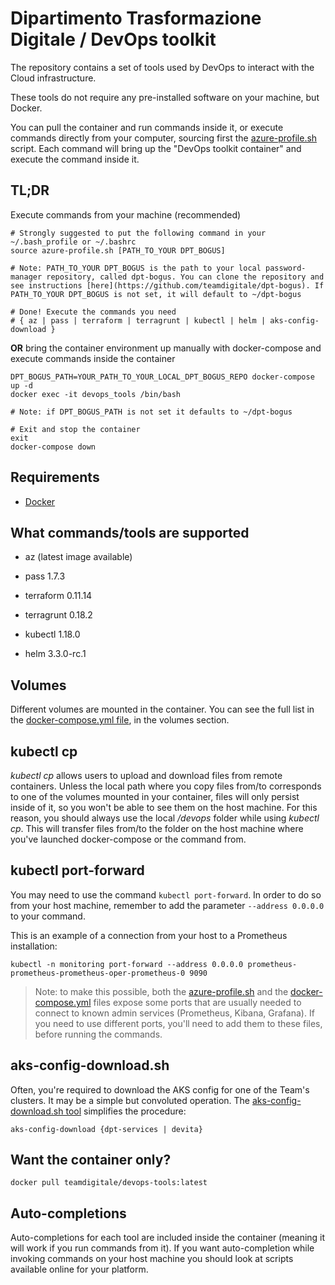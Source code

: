 # Dipartimento Trasformazione Digitale / DevOps toolkit

The repository contains a set of tools used by DevOps to interact with the Cloud infrastructure.

These tools do not require any pre-installed software on your machine, but Docker.

You can pull the container and run commands inside it, or execute commands directly from your computer, sourcing first the [azure-profile.sh](azure-profile.sh) script. Each command will bring up the "DevOps toolkit container" and execute the command inside it.

## TL;DR

Execute commands from your machine (recommended)

```shell
# Strongly suggested to put the following command in your ~/.bash_profile or ~/.bashrc
source azure-profile.sh [PATH_TO_YOUR DPT_BOGUS]

# Note: PATH_TO_YOUR DPT_BOGUS is the path to your local password-manager repository, called dpt-bogus. You can clone the repository and see instructions [here](https://github.com/teamdigitale/dpt-bogus). If PATH_TO_YOUR DPT_BOGUS is not set, it will default to ~/dpt-bogus

# Done! Execute the commands you need
# { az | pass | terraform | terragrunt | kubectl | helm | aks-config-download }
```

**OR** bring the container environment up manually with docker-compose and execute commands inside the container

```shell
DPT_BOGUS_PATH=YOUR_PATH_TO_YOUR_LOCAL_DPT_BOGUS_REPO docker-compose up -d
docker exec -it devops_tools /bin/bash

# Note: if DPT_BOGUS_PATH is not set it defaults to ~/dpt-bogus

# Exit and stop the container
exit
docker-compose down
```

## Requirements

* [Docker](https://www.docker.com/products/docker-desktop)

## What commands/tools are supported

* az (latest image available)

* pass 1.7.3

* terraform 0.11.14

* terragrunt 0.18.2

* kubectl 1.18.0

* helm 3.3.0-rc.1

## Volumes

Different volumes are mounted in the container. You can see the full list in the [docker-compose.yml file](docker-compose.yml), in the volumes section.

## kubectl cp

*kubectl cp* allows users to upload and download files from remote containers.
Unless the local path where you copy files from/to corresponds to one of the volumes mounted in your container, files will only persist inside of it, so you won't be able to see them on the host machine.
For this reason, you should always use the local */devops* folder while using *kubectl cp*. This will transfer files from/to the folder on the host machine where you've launched docker-compose or the command from.

## kubectl port-forward

You may need to use the command `kubectl port-forward`. In order to do so from your host machine, remember to add the parameter `--address 0.0.0.0` to your command.

This is an example of a connection from your host to a Prometheus installation:

```shell
kubectl -n monitoring port-forward --address 0.0.0.0 prometheus-prometheus-prometheus-oper-prometheus-0 9090
```

>Note: to make this possible, both the [azure-profile.sh](azure-profile.sh) and the [docker-compose.yml](docker-compose.yml) files expose some ports that are usually needed to connect to known admin services (Prometheus, Kibana, Grafana). If you need to use different ports, you'll need to add them to these files, before running the commands.

## aks-config-download.sh

Often, you're required to download the AKS config for one of the Team's clusters. It may be a simple but convoluted operation. The [aks-config-download.sh tool](aks-config-download.sh) simplifies the procedure:

```shell
aks-config-download {dpt-services | devita}
```

## Want the container only?

```shell
docker pull teamdigitale/devops-tools:latest
```

## Auto-completions

Auto-completions for each tool are included inside the container (meaning it will work if you run commands from it).
If you want auto-completion while invoking commands on your host machine you should look at scripts available online for your platform.
